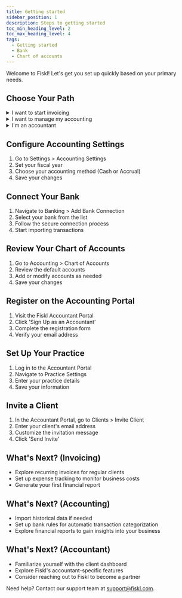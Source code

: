 ```yaml
---
title: Getting started
sidebar_position: 1
description: Steps to getting started
toc_min_heading_level: 2
toc_max_heading_level: 4
tags:
  - Getting started
  - Bank
  - Chart of accounts
---
```



Welcome to Fiskl! Let's get you set up quickly based on your primary needs.

## Choose Your Path

<details>
<summary>I want to start invoicing</summary>

1. [Complete your company profile](with-invoicing#complete-your-company-profile)
1. [Complete your invoice settings](with-invoicing#complete-your-invoice-settings)
1. [Style your invoice](with-invoicing#style-your-invoice)
1. [Connect a payment gateway](with-invoicing#connect-a-payment-gateway)
1. [Add a manual payment](with-invoicing#add-a-manual-payment)
1. [Create your first invoice](with-invoicing#create-your-first-invoice)

</details>

<details>
<summary>I want to manage my accounting</summary>

1. [Set up your company profile](#set-up-your-company-profile)
2. [Configure accounting settings](#configure-accounting-settings)
3. [Connect your bank](#connect-your-bank)
4. [Review your chart of accounts](#review-your-chart-of-accounts)
5. [What's next?](#whats-next-accounting)

</details>

<details>
<summary>I'm an accountant</summary>

1. [Register on the accounting portal](#register-on-the-accounting-portal)
2. [Set up your practice](#set-up-your-practice)
3. [Invite a client](#invite-a-client)
4. [What's next?](#whats-next-accountant)

</details>





## Configure Accounting Settings

1. Go to Settings > Accounting Settings
2. Set your fiscal year
3. Choose your accounting method (Cash or Accrual)
4. Save your changes

## Connect Your Bank

1. Navigate to Banking > Add Bank Connection
2. Select your bank from the list
3. Follow the secure connection process
4. Start importing transactions

## Review Your Chart of Accounts

1. Go to Accounting > Chart of Accounts
2. Review the default accounts
3. Add or modify accounts as needed
4. Save your changes

## Register on the Accounting Portal

1. Visit the Fiskl Accountant Portal
2. Click 'Sign Up as an Accountant'
3. Complete the registration form
4. Verify your email address

## Set Up Your Practice

1. Log in to the Accountant Portal
2. Navigate to Practice Settings
3. Enter your practice details
4. Save your information

## Invite a Client

1. In the Accountant Portal, go to Clients > Invite Client
2. Enter your client's email address
3. Customize the invitation message
4. Click 'Send Invite'

## What's Next? (Invoicing)

- Explore recurring invoices for regular clients
- Set up expense tracking to monitor business costs
- Generate your first financial report

## What's Next? (Accounting)

- Import historical data if needed
- Set up bank rules for automatic transaction categorization
- Explore financial reports to gain insights into your business

## What's Next? (Accountant)

- Familiarize yourself with the client dashboard
- Explore Fiskl's accountant-specific features
- Consider reaching out to Fiskl to become a partner

Need help? Contact our support team at support@fiskl.com.

